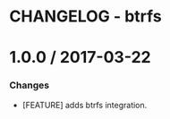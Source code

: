 # CHANGELOG - btrfs

1.0.0 / 2017-03-22
==================

### Changes

* [FEATURE] adds btrfs integration.

